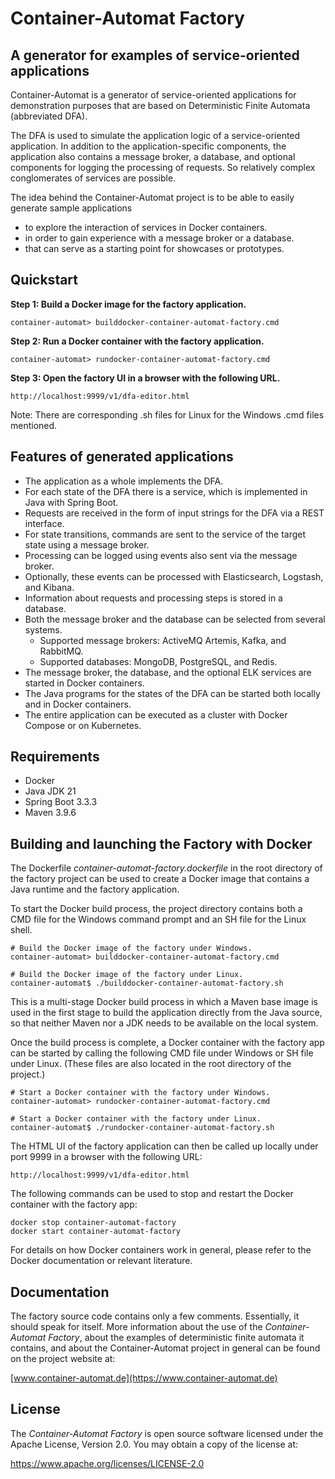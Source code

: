 # Container-Automat Factory

## A generator for examples of service-oriented applications

Container-Automat is a generator of service-oriented applications for
demonstration purposes that are based on Deterministic Finite Automata
(abbreviated DFA).

The DFA is used to simulate the application logic of a service-oriented
application. In addition to the application-specific components, the
application also contains a message broker, a database, and optional
components for logging the processing of requests. So relatively complex
conglomerates of services are possible.

The idea behind the Container-Automat project is to be able to easily
generate sample applications

- to explore the interaction of services in Docker containers.
- in order to gain experience with a message broker or a database.
- that can serve as a starting point for showcases or prototypes.

## Quickstart

**Step 1: Build a Docker image for the factory application.**

    container-automat> builddocker-container-automat-factory.cmd

**Step 2: Run a Docker container with the factory application.**

    container-automat> rundocker-container-automat-factory.cmd

**Step 3: Open the factory UI in a browser with the following URL.**

    http://localhost:9999/v1/dfa-editor.html

Note: There are corresponding .sh files for Linux for the Windows .cmd
files mentioned.

## Features of generated applications

- The application as a whole implements the DFA.
- For each state of the DFA there is a service, which is implemented in Java with Spring Boot.
- Requests are received in the form of input strings for the DFA via a REST interface.
- For state transitions, commands are sent to the service of the target state using a message broker.
- Processing can be logged using events also sent via the message broker.
- Optionally, these events can be processed with Elasticsearch, Logstash, and Kibana.
- Information about requests and processing steps is stored in a database.
- Both the message broker and the database can be selected from several systems.
  - Supported message brokers: ActiveMQ Artemis, Kafka, and RabbitMQ.
  - Supported databases: MongoDB, PostgreSQL, and Redis. 
- The message broker, the database, and the optional ELK services are started in Docker containers.
- The Java programs for the states of the DFA can be started both locally and in Docker containers.
- The entire application can be executed as a cluster with Docker Compose or on Kubernetes.

## Requirements

- Docker
- Java JDK 21
- Spring Boot 3.3.3
- Maven 3.9.6

## Building and launching the Factory with Docker

The Dockerfile _container-automat-factory.dockerfile_ in the root directory of
the factory project can be used to create a Docker image that contains a Java
runtime and the factory application.

To start the Docker build process, the project directory contains both a CMD
file for the Windows command prompt and an SH file for the Linux shell.

    # Build the Docker image of the factory under Windows.
    container-automat> builddocker-container-automat-factory.cmd

    # Build the Docker image of the factory under Linux.
    container-automat$ ./builddocker-container-automat-factory.sh

This is a multi-stage Docker build process in which a Maven base image is used
in the first stage to build the application directly from the Java source, so
that neither Maven nor a JDK needs to be available on the local system.

Once the build process is complete, a Docker container with the factory app
can be started by calling the following CMD file under Windows or SH file under
Linux. (These files are also located in the root directory of the project.)

    # Start a Docker container with the factory under Windows.
    container-automat> rundocker-container-automat-factory.cmd

    # Start a Docker container with the factory under Linux.
    container-automat$ ./rundocker-container-automat-factory.sh

The HTML UI of the factory application can then be called up locally
under port 9999 in a browser with the following URL:

    http://localhost:9999/v1/dfa-editor.html

The following commands can be used to stop and restart the Docker container
with the factory app:

    docker stop container-automat-factory
    docker start container-automat-factory

For details on how Docker containers work in general, please refer to the
Docker documentation or relevant literature.

## Documentation

The factory source code contains only a few comments. Essentially, it
should speak for itself. More information about the use of the
_Container-Automat Factory_, about the examples of deterministic finite
automata it contains, and about the Container-Automat project in general
can be found on the project website at:

[www.container-automat.de](https://www.container-automat.de)

## License

The _Container-Automat Factory_ is open source software licensed under
the Apache License, Version 2.0. You may obtain a copy of the license at:

https://www.apache.org/licenses/LICENSE-2.0

